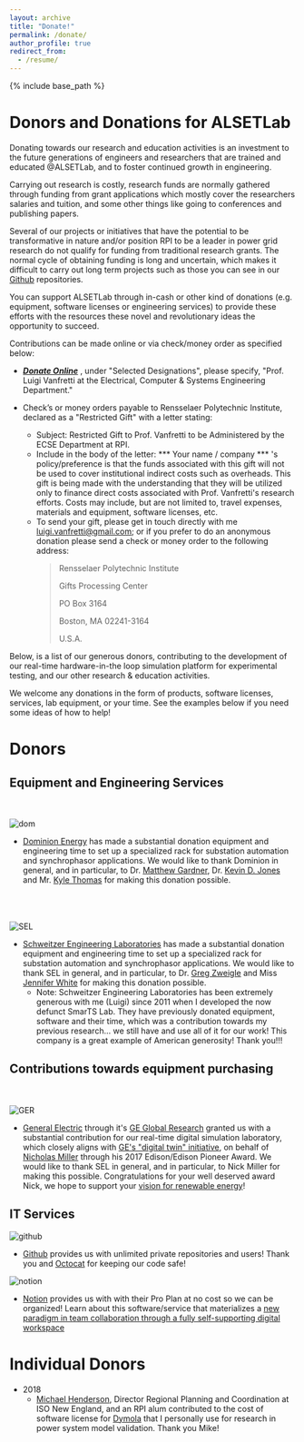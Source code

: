 ```yaml
---
layout: archive
title: "Donate!"
permalink: /donate/
author_profile: true
redirect_from:
  - /resume/
---
```

{% include base_path %}

# Donors and Donations for ALSETLab

Donating towards our research and education activities is an investment to the future generations of engineers and researchers that are trained and educated @ALSETLab, and to foster continued growth in engineering.

Carrying out research is costly, research funds are normally gathered through funding from grant applications which mostly cover the researchers salaries and tuition, and some other things like going to conferences and publishing papers.

Several of our projects or initiatives that have the potential to be transformative in nature and/or position RPI to be a leader in power grid research do not qualify for funding from traditional research grants. The normal cycle of obtaining funding is long and uncertain, which makes it difficult to carry out long term projects such as those you can see in our [Github](https://alsetlab.github.io/software/) repositories.

You can support ALSETLab through in-cash or other kind of donations (e.g. equipment, software licenses or engineering services) to provide these efforts with the resources these novel and revolutionary ideas the opportunity to succeed.​

Contributions can be made online or via check/money order as specified below:
  - ***[Donate Online](https://securelb.imodules.com/s/1225/mobile/mobile.aspx?sid=1225&gid=1&pgid=6795&dids=.101&bledit=1&sort=1)*** , under "Selected Designations", please specify, "Prof. Luigi Vanfretti at the Electrical, Computer & Systems Engineering Department."

  - Check’s or money orders payable to Rensselaer Polytechnic Institute, declared as a "Restricted Gift" with a letter stating:
    - Subject: Restricted Gift to Prof. Vanfretti to be Administered by the ECSE Department at RPI.
    - Include in the body of the letter: *** Your name / company *** 's policy/preference is that the funds associated with this gift will not be used to cover institutional indirect costs such as overheads. This gift is being made with the understanding that they will be utilized only to finance direct costs associated with Prof. Vanfretti's research efforts. Costs may include, but are not limited to, travel expenses, materials and equipment, software licenses, etc.
    - To send your gift, please get in touch directly with me <luigi.vanfretti@gmail.com>; or if you prefer to do an anonymous donation please send a check or money order to the following address:
      > Rensselaer Polytechnic Institute
      >
      > Gifts Processing Center
      >
      > PO Box 3164
      >
      > Boston, MA  02241-3164
      >
      > U.S.A.

Below, is a list of our generous donors, contributing to the development of our real-time hardware-in-the loop simulation platform for experimental testing, and our other research & education activities.

We welcome any donations in the form of products, software licenses, services, lab equipment, or your time. See the examples below if you need some ideas of how to help!

# Donors
## Equipment and Engineering Services
<br><br>
![dom](https://alsetlab.github.io/images/donors/DE_logo.png "DE Logo")
- [Dominion Energy](https://www.dominionenergy.com) has made a substantial donation equipment and engineering time to set up a specialized rack for substation automation and synchrophasor applications. We would like to thank Dominion in general, and in particular, to Dr. [Matthew Gardner](http://www.tdworld.com/overhead-transmission/born-engineer), Dr. [Kevin D. Jones](https://www.linkedin.com/in/kevindavidjones/) and Mr. [Kyle Thomas](https://www.linkedin.com/in/mkylethomas/) for making this donation possible.
<br><br>
<br><br>

![SEL](https://alsetlab.github.io/images/donors/SEL_logo.png "SEL Logo")
- [Schweitzer Engineering Laboratories]() has made a substantial donation equipment and engineering time to set up a specialized rack for substation automation and synchrophasor applications. We would like to thank SEL in general, and in particular, to Dr. [Greg Zweigle](https://www.linkedin.com/in/greg-zweigle-4211b064/) and Miss [Jennifer White](https://www.linkedin.com/in/jenniferawhite/) for making this donation possible.
  - Note: Schweitzer Engineering Laboratories has been extremely generous with me (Luigi) since 2011 when I developed the now defunct SmarTS Lab. They have previously donated equipment, software and their time, which was a contribution towards my previous research... we still have and use all of it for our work! This company is a great example of American generosity! Thank you!!!

## Contributions towards equipment purchasing
<br><br>
![GER](https://alsetlab.github.io/images/donors/GER_logo.png "GERC Logo")
- [General Electric](https://www.ge.com) through it's [GE Global Research](https://www.geglobalresearch.com) granted us with a substantial contribution for our real-time digital simulation laboratory, which closely aligns with [GE's "digital twin" initiative](https://www.ge.com/digital/industrial-internet/digital-twin), on behalf of [Nicholas Miller](https://www.linkedin.com/in/nicholas-miller-0517375a/) through his 2017 Edison/Edison Pioneer Award. We would like to thank SEL in general, and in particular, to Nick Miller for making this possible. Congratulations for your well deserved award Nick, we hope to support your [vision for renewable energy](https://www.ge.com/reports/experts-6-bright-ideas-golden-age-renewable-energy/)!

## IT Services
![github](https://alsetlab.github.io/images/donors/github_logo.png "Github Logo")
- [Github](http://github.com/) provides us with unlimited private repositories and users! Thank you and [Octocat](https://octodex.github.com) for keeping our code safe!

![notion](https://alsetlab.github.io/images/donors/notion_logo.png "Notion Logo")
- [Notion](https://www.notion.so) provides us with with their Pro Plan at no cost so we can be organized! Learn about this software/service that materializes a [new paradigm in team collaboration through a fully self-supporting digital workspace](https://medium.com/moonwalking-with-matt/notion-a-new-paradigm-for-working-in-teams-5f0417a38fe8)

# Individual Donors
- 2018
  - [Michael Henderson](https://www.linkedin.com/in/michael-henderson-58a8789a/), Director Regional Planning and Coordination at ISO New England, and an RPI alum contributed to the cost of software license for [Dymola](https://www.3ds.com/products-services/catia/products/dymola/) that I personally use for research in power system model validation. Thank you Mike!
